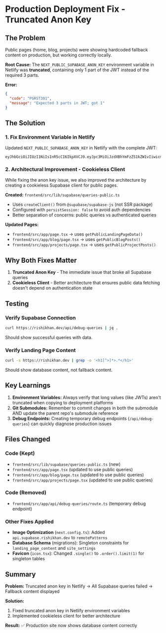 # Production Deployment Fix - Truncated Anon Key

## The Problem

Public pages (home, blog, projects) were showing hardcoded fallback content on production, but working correctly locally.

**Root Cause:**
The `NEXT_PUBLIC_SUPABASE_ANON_KEY` environment variable in Netlify was **truncated**, containing only 1 part of the JWT instead of the required 3 parts.

**Error:**
```json
{
  "code": "PGRST301",
  "message": "Expected 3 parts in JWT; got 1"
}
```

## The Solution

### 1. Fix Environment Variable in Netlify

Updated `NEXT_PUBLIC_SUPABASE_ANON_KEY` in Netlify with the complete JWT:
```
eyJhbGciOiJIUzI1NiIsInR5cCI6IkpXVCJ9.eyJpc3MiOiJzdXBhYmFzZS1kZW1vIiwicm9sZSI6ImFub24iLCJleHAiOjE5ODM4MTI5OTZ9.CRXP1A7WOeoJeXxjNni43kdQwgnWNReilDMblYTn_I0
```

### 2. Architectural Improvement - Cookieless Client

While fixing the anon key issue, we also improved the architecture by creating a cookieless Supabase client for public pages.

**Created:** `frontend/src/lib/supabase/queries-public.ts`
- Uses `createClient()` from `@supabase/supabase-js` (not SSR package)
- Configured with `persistSession: false` to avoid auth dependencies
- Better separation of concerns: public queries vs authenticated queries

**Updated Pages:**
- `frontend/src/app/page.tsx` → uses `getPublicLandingPageData()`
- `frontend/src/app/blog/page.tsx` → uses `getPublicBlogPosts()`
- `frontend/src/app/projects/page.tsx` → uses `getPublicProjectPosts()`

## Why Both Fixes Matter

1. **Truncated Anon Key** - The immediate issue that broke all Supabase queries
2. **Cookieless Client** - Better architecture that ensures public data fetching doesn't depend on authentication state

## Testing

### Verify Supabase Connection
```bash
curl https://rishikhan.dev/api/debug-queries | jq .
```

Should show successful queries with data.

### Verify Landing Page Content
```bash
curl -s https://rishikhan.dev | grep -o '<h1[^>]*>.*</h1>'
```

Should show database content, not fallback content.

## Key Learnings

1. **Environment Variables:** Always verify that long values (like JWTs) aren't truncated when copying to deployment platforms
2. **Git Submodules:** Remember to commit changes in both the submodule AND update the parent repo's submodule reference
3. **Debug Endpoints:** Creating temporary debug endpoints (`/api/debug-queries`) can quickly diagnose production issues

## Files Changed

### Code (Kept)
- `frontend/src/lib/supabase/queries-public.ts` (new)
- `frontend/src/app/page.tsx` (updated to use public queries)
- `frontend/src/app/blog/page.tsx` (updated to use public queries)
- `frontend/src/app/projects/page.tsx` (updated to use public queries)

### Code (Removed)
- `frontend/src/app/api/debug-queries/route.ts` (temporary debug endpoint)

### Other Fixes Applied
- **Image Optimization** (`next.config.ts`): Added `api.supabase.rishikhan.dev` to `remotePatterns`
- **Database Schema** (migrations): Singleton constraints for `landing_page_content` and `site_settings`
- **Favicon** (`icon.tsx`): Changed `.single()` to `.order().limit(1)` for singleton tables

## Summary

**Problem:** Truncated anon key in Netlify → All Supabase queries failed → Fallback content displayed

**Solution:** 
1. Fixed truncated anon key in Netlify environment variables
2. Implemented cookieless client for better architecture

**Result:** ✅ Production site now shows database content correctly
